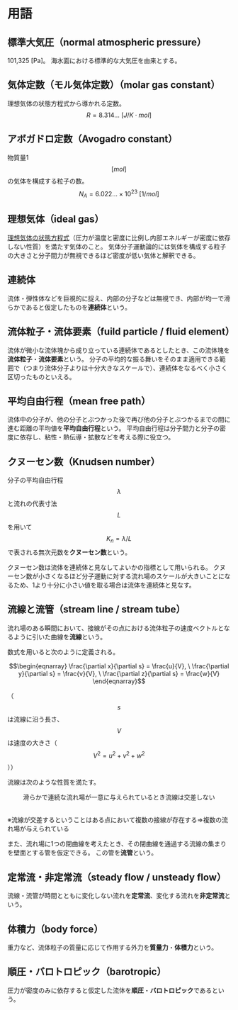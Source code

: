 # 用語

## 標準大気圧（normal atmospheric pressure）

101,325 [Pa]。
海水面における標準的な大気圧を由来とする。

## 気体定数（モル気体定数）（molar gas constant）

理想気体の状態方程式から導かれる定数。
$$R=8.314...\ [J/K\cdot mol]$$

## アボガドロ定数（Avogadro constant）

物質量1 $$[mol]$$ の気体を構成する粒子の数。
$$N_A = 6.022... \times 10^{23} \ [1/mol]$$

## 理想気体（ideal gas）

[理想気体の状態方程式](intro.md#理想気体の状態方程式)（圧力が温度と密度に比例し内部エネルギーが密度に依存しない性質）を満たす気体のこと。
気体分子運動論的には気体を構成する粒子の大きさと分子間力が無視できるほど密度が低い気体と解釈できる。

## 連続体

流体・弾性体などを巨視的に捉え、内部の分子などは無視でき、内部が均一で滑らかであると仮定したものを**連続体**という。

## 流体粒子・流体要素（fuild particle / fluid element）

流体が微小な流体塊から成り立っている連続体であるとしたとき、この流体塊を**流体粒子**・**流体要素**という。
分子の平均的な振る舞いをそのまま適用できる範囲で（つまり流体分子よりは十分大きなスケールで）、連続体をなるべく小さく区切ったものといえる。

## 平均自由行程（mean free path）

流体中の分子が、他の分子とぶつかった後で再び他の分子とぶつかるまでの間に進む距離の平均値を**平均自由行程**という。
平均自由行程は分子間力と分子の密度に依存し、粘性・熱伝導・拡散などを考える際に役立つ。

## クヌーセン数（Knudsen number）

分子の平均自由行程 $$\lambda$$ と流れの代表寸法 $$L$$ を用いて $$K_n = \lambda/L$$ で表される無次元数を**クヌーセン数**という。

クヌーセン数は流体を連続体と見なしてよいかの指標として用いられる。
クヌーセン数が小さくなるほど分子運動に対する流れ場のスケールが大きいことになるため、1より十分に小さい値を取る場合は流体を連続体と見なす。

## 流線と流管（stream line / stream tube）

流れ場のある瞬間において、接線がその点における流体粒子の速度ベクトルとなるように引いた曲線を**流線**という。

数式を用いると次のように定義される。

$$\begin{eqnarray}
\frac{\partial x}{\partial s} = \frac{u}{V}, \ \frac{\partial y}{\partial s} = \frac{v}{V}, \ \frac{\partial z}{\partial s} = \frac{w}{V}
\end{eqnarray}$$

（$$s$$ は流線に沿う長さ、$$V$$ は速度の大きさ（$$V^2 = u^2 + v^2 + w^2$$））

流線は次のような性質を満たす。

<center>
滑らかで連続な流れ場が一意に与えられているとき流線は交差しない
</center><br />

※流線が交差するということはある点において複数の接線が存在する⇒複数の流れ場が与えられている

また、流れ場に1つの閉曲線を考えたとき、その閉曲線を通過する流線の集まりを壁面とする管を仮定できる。
この管を**流管**という。

## 定常流・非定常流（steady flow / unsteady flow）

流線・流管が時間とともに変化しない流れを**定常流**、変化する流れを**非定常流**という。

## 体積力（body force）

重力など、流体粒子の質量に応じて作用する外力を**質量力**・**体積力**という。

## 順圧・バロトロピック（barotropic）

圧力が密度のみに依存すると仮定した流体を**順圧**・**バロトロピック**であるという。
